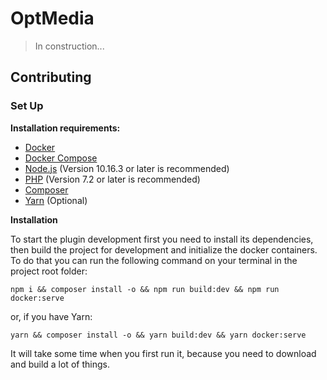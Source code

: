 # OptMedia

> In construction...

## Contributing

### Set Up

**Installation requirements:**
  - [Docker](https://docs.docker.com/install/)
  - [Docker Compose](https://docs.docker.com/compose/install/)
  - [Node.js](https://nodejs.org/en/) (Version 10.16.3 or later is recommended)
  - [PHP](https://www.php.net/manual/en/install.php) (Version 7.2 or later is recommended)
  - [Composer](https://getcomposer.org/download/)
  - [Yarn](https://yarnpkg.com/en/docs/install) (Optional)

**Installation**

  To start the plugin development first you need to install its dependencies, then build the project for development and initialize the docker containers. To do that you can run the following command on your terminal in the project root folder:

  `npm i && composer install -o && npm run build:dev && npm run docker:serve`

  or, if you have Yarn:

  `yarn && composer install -o && yarn build:dev && yarn docker:serve`

  It will take some time when you first run it, because you need to download and build a lot of things.
